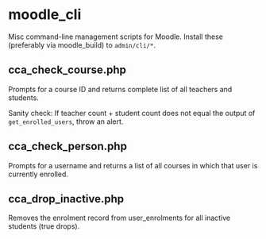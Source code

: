 moodle_cli
==========

Misc command-line management scripts for Moodle. Install these (preferably via moodle_build) to `admin/cli/*`.

## cca_check_course.php
Prompts for a course ID and returns complete list of all teachers and students.

Sanity check: If teacher count + student count does not equal the output of
`get_enrolled_users`, throw an alert.

## cca_check_person.php
Prompts for a username and returns a list of all courses in which that user is currently enrolled.

## cca_drop_inactive.php
Removes the enrolment record from user_enrolments for all inactive students (true drops).
